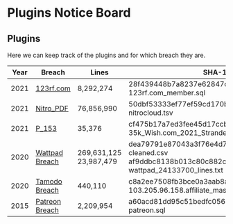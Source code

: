 # Plugins Notice Board

## Plugins
Here we can keep track of the plugins and for which breach they are.

| Year | Breach | Lines | SHA-1 | Plugin | Kudos |
| ---- | ------ |------ | ----- | ------ | ----- |
| 2021 | [123rf.com][P_151] | 8,292,274 | 28f439448b7a8237e62847d4df48b95d42c1fec4 123rf.com_member.sql | [2021-123rf_com.py] | [Me :)] |
| 2021 | [Nitro_PDF][P_152] | 76,856,990 | 50dbf53333ef77ef59cd170be4c33931e613b8d9 nitrocloud.tsv | [2021-nitropdf_com.py] | [Me :)] |
| 2021 | [P_153] | 35,376 | cf475b17a7ed3fee45d17ccb57763c7a5c99ad9d 35k_Wish.com_2021_Stranded.txt | [2021-wish_com.py] | [@leonjza] |
| 2020 | [Wattpad Breach][P_155] | 269,631,125</br>23,987,479 | dea79791e87043a3f76e4d75f33855c7278b0197 cleaned.csv</br>af9ddbc8138b013c80c882cb109991bd689c25d1 wattpad_24133700_lines.txt |[2020-wattpad_com.py]<br/>[2020-wattpad_com1.py] | [Me :)] |
| 2020 | [Tamodo Breach][P_154] | 440,110 | c8a2ee7508fb3bce0a3aab8a2244757b0540f0c7 103.205.96.158.affiliate_master_dev.users.txt | [2020-tamodo_com.py] | [Me :)] |
| 2015 | [Patreon Breach][P_150] | 2,209,954 | a60acd81dd95c51bedfc056e4caeda86b70ed0d0 patreon.sql | [2015-patreon_com.py] | [@leonjza] |


[P_150]: <https://haveibeenpwned.com/PwnedWebsites#Patreon>
[P_151]: <https://haveibeenpwned.com/PwnedWebsites#123RF>
[P_152]: <https://haveibeenpwned.com/PwnedWebsites#Nitro>
[P_153]: <None://>
[P_154]: <https://haveibeenpwned.com/PwnedWebsites#Tamodo>
[P_155]: <https://haveibeenpwned.com/PwnedWebsites#Wattpad>

[Me :)]: <https://github.com/StingraySA>
[@leonjza]: <https://github.com/leonjza>

[2015-patreon_com.py]: <https://github.com/StingraySA/Frack/blob/main/parsers/2015-patreon_com.py>
[2021-123rf_com.py]: <https://github.com/StingraySA/Frack/blob/main/parsers/2021-123rf_com.py>
[2021-nitropdf_com.py]: <https://github.com/StingraySA/Frack/blob/main/parsers/2021-nitropdf_com.py>
[2021-wish_com.py]: <https://github.com/StingraySA/Frack/blob/main/parsers/2021-wish_com.py>
[2020-tamodo_com.py]: <../parsers/2020-tamodo_com.py>
